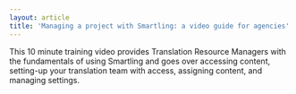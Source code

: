 ```yaml
---
layout: article
title: 'Managing a project with Smartling: a video guide for agencies'
---
```



This 10 minute training video provides Translation Resource Managers with the fundamentals of using Smartling and goes over accessing content, setting-up your translation team with access, assigning content, and managing settings.&nbsp;